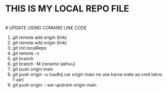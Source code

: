 # THIS IS MY LOCAL REPO FILE
<BR>
# UPDATE USING COMAND LINE CODE
 <ol type = "1">
  <li>git remote add origin (link) </li>
  <li>git remote add origin (link) </li>
  <li>git init localRepo</li>
  <li>git remote -v</li>
  <li>git branch</li>
  <li>git branch -M (rename lakhvu)</li>
  <li>git push origin main </li>
  <li>git push origin -u (vadhij var origin main ne use karva mate aa cmd lakvo 1 var) </li>
  <li>git push origin --set-upstrem origin main </li>
 </ol>
</p>

 <!-- # <h4> using ul cmd localrepo step by step</h4>
# <ol type = "1">
 # <li> git status</li>
 # <li> git add . </li>
 # <li> git commit -m "add file"</li>
 # <li> git push</li>
 # <li> git status</li>
 </ol> -->




